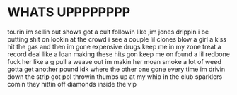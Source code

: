 # WHATS UPPPPPPPP

tourin im sellin out shows
got a cult followin like jim jones
drippin i be putting shit on lookin at the crowd i see a couple lil clones
blow a girl a kiss hit the gas and then im gone expensive drugs keep me in my zone
treat a record deal like a loan making these hits gon keep me on
found a lil redbone fuck her like a g pull a weave out im makin her moan
smoke a lot of weed gotta get another pound idk where the other one gone
every time im drivin down the strip got ppl throwin thumbs up at my whip
in the club sparklers comin they hittin off diamonds inside the vip
